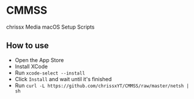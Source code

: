 # CMMSS
chrissx Media macOS Setup Scripts

## How to use
* Open the App Store
* Install XCode
* Run `xcode-select --install`
* Click `Install` and wait until it's finished
* Run `curl -L https://github.com/chrissxYT/CMMSS/raw/master/netsh | sh`
